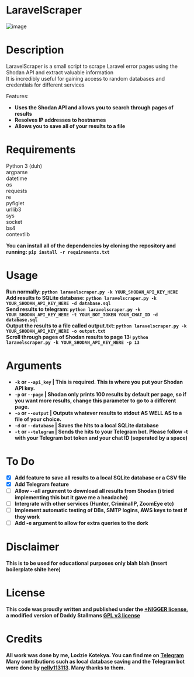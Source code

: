 # LaravelScraper

![image](https://github.com/axylisdead/LaravelScraper/assets/135433130/2784feb0-4c98-496a-9041-7cf81530d6ae)

# Description
LaravelScraper is a small script to scrape Laravel error pages using the Shodan API and extract valuable information
<br>
It is incredibly useful for gaining access to random databases and credentials for different services

Features:
- <b>Uses the Shodan API and allows you to search through pages of results</b>
- <b>Resolves IP addresses to hostnames</b>
- <b>Allows you to save all of your results to a file</b>

# Requirements
Python 3 (duh)
<br>
argparse
<br>
datetime
<br>
os
<br>
requests
<br>
re
<br>
pyfiglet
<br>
urllib3
<br>
sys
<br>
socket
<br>
bs4
<br>
contextlib

<b>You can install all of the dependencies by cloning the repository and running: ```pip install -r requirements.txt```

# Usage
Run normally: ```python laravelscraper.py -k YOUR_SHODAN_API_KEY_HERE```
<br>
Add results to SQLite database: ```python laravelscraper.py -k YOUR_SHODAN_API_KEY_HERE -d database.sql```
<br>
Send results to telegram: ```python laravelscraper.py -k YOUR_SHODAN_API_KEY_HERE -t YOUR_BOT_TOKEN YOUR_CHAT_ID -d database.sql```
<br>
Output the results to a file called output.txt: ```python laravelscraper.py -k YOUR_SHODAN_API_KEY_HERE -o output.txt```
<br>
Scroll through pages of Shodan results to page 13: ```python laravelscraper.py -k YOUR_SHODAN_API_KEY_HERE -p 13```

# Arguments
- ```-k``` or ```--api_key``` | This is required. This is where you put your Shodan API key.
- ```-p``` or ```--page``` | Shodan only prints 100 results by default per page, so if you want more results, change this parameter to go to a different page.
- ```-o``` or ```--output``` | Outputs whatever results to stdout AS WELL AS to a file of your choice.
- ```-d``` or ```--database``` | Saves the hits to a local SQLite database
- ```-t``` or ```--telegram``` | Sends the hits to your Telegram bot. Please follow -t with your Telegram bot token and your chat ID (seperated by a space)

# To Do
- [x] Add feature to save all results to a local SQLite database or a CSV file
- [x] Add Telegram feature
- [ ] Allow --all argument to download all results from Shodan (i tried implementing this but it gave me a headache)
- [ ] Intergrate with other services (Hunter, CriminalIP, ZoomEye etc)
- [ ] Implement automatic testing of DBs, SMTP logins, AWS keys to test if they work
- [ ] Add -e argument to allow for extra queries to the dork

# Disclaimer
This is to be used for educational purposes only blah blah (insert boilerplate shite here)

# License
This code was proudly written and published under the <a href=https://plusnigger.org>+NIGGER license</a>, a modified version of Daddy Stallmans <a href="https://www.gnu.org/licenses/gpl-3.0.txt">GPL v3 license</a>

# Credits
All work was done by me, Lodzie Kotekya. You can find me on <a href="https://t.me/lodzie">Telegram</a>
<br>
Many contributions such as local database saving and the Telegram bot were done by <a href="https://github.com/nelly113113">nelly113113</a>. Many thanks to them.
